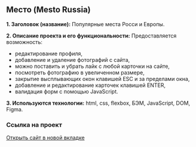## Место (Mesto Russia)

**1. Заголовок (название):** Популярные места Росси и Европы.

**2. Описание проекта и его функциональности:** 
Предоставляется возможность: 
- редактирование профиля, 
- добавление и удаление фотографий с сайта, 
- можно поставить и убрать лайк с любой карточки на сайте, 
- посмотреть фотографию в увеличенном размере,
- закрытие высплывающих окон клавишей ESC и за пределами окна,
- добавление и редактирование карточек клавишей ENTER,
- валидация форм с помощью JavaScript.

**3. Используются технологии:** html, css, flexbox, БЭМ, JavaScript, DOM, Figma.

### Ссылка на проект
<a href="https://arkadiygalystov.github.io/mesto/index.html" target="_blank">Открыть сайт в новой вкладке</a>
